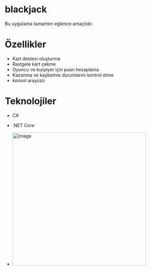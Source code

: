 # blackjack
 Bu uygulama tamamen eğlence amaçlıdır.

# Özellikler
- Kart destesi oluşturma
- Rastgele kart çekme
- Oyuncu ve kurpiyer için puan hesaplama
- Kazanma ve kaybetme durumlarını kontrol etme
- konsol arayüzü

# Teknolojiler
- C#
- .NET Core

- <img width="415" alt="image" src="https://github.com/YigitKa/blackjack/assets/21237298/9565390e-0ce1-4171-8e64-5dab0263bba7">


